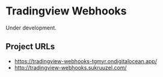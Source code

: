 # Tradingview Webhooks

Under development.

## Project URLs

- https://tradingview-webhooks-tgmyr.ondigitalocean.app/
- http://tradingview-webhooks.sukruuzel.com/